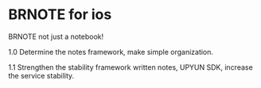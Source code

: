 BRNOTE for ios
=================
BRNOTE not just a notebook! 

1.0
Determine the notes framework, make simple organization.

1.1
Strengthen the stability framework written notes, UPYUN SDK, increase the service stability.
